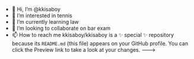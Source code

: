 - 👋 Hi, I’m @kkisaboy
- 👀 I’m interested in tennis
- 🌱 I’m currently learning law
- 💞️ I’m looking to collaborate on bar exam
- 📫 How to reach me 
kkisaboy/kkisaboy is a ✨ special ✨ repository because its `README.md` (this file) appears on your GitHub profile.
You can click the Preview link to take a look at your changes.
--->
